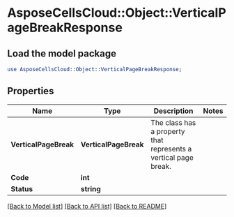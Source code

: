 # AsposeCellsCloud::Object::VerticalPageBreakResponse 

## Load the model package
```perl
use AsposeCellsCloud::Object::VerticalPageBreakResponse;
```

## Properties
Name | Type | Description | Notes
------------ | ------------- | ------------- | -------------
**VerticalPageBreak** | **VerticalPageBreak** | The class has a property that represents a vertical page break. |
**Code** | **int** |  |
**Status** | **string** |  |  

[[Back to Model list]](../README.md#documentation-for-models) [[Back to API list]](../README.md#documentation-for-api-endpoints) [[Back to README]](../README.md)

